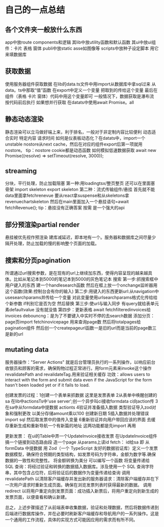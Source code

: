 # 自己的一点总结

## 各个文件夹一般放什么东西

app中放route components和逻辑
  其lib中放utility函数和默认函数
  其ui中放ui组件：卡片 表格 窗体
publi中放static asse如图像等
scripts中放种子设定脚本 用它来填数据库

## 获取数据

使用服务器组件获取数据  在lib的data.ts文件中用import从数据库中拿sql过来
从data。ts中那取“值”函数 在export中定义一个变量 把取到的传给这个变量
最后在组件（表格 卡片 窗体）代码中用这个变量即可
一般情况下，数据获取是瀑布流 按代码前后执行
如果想并行获取 在datats中使用await Promise。all

## 静态动态渲染

静态渲染可以立马做好端上来，利于排名，一般对于非定制内容比较便利
动态适合实时 特定内容 请求时间
如何是仪表板动态化？在datats中，import一个unstable nostore从next cache，然后在对应的组件export后第一项就用nostore。 tip：nostore cookie都是动态函数
如何模拟低速数据获取  await new Promise((resolve) => setTimeout(resolve, 3000));

## streaming

分块，平行处理，防止加载阻塞
第一种:用loadingtsx/整页整页 还可以在里面塞骨架 import skeleton export skeleton
第二种：流式传输组件/悬挂   首先就不能data里面拿fetchrenevue 要从react拿suspense和从skeletons拿revenuechartskeleton  然后在main里面加入一个悬挂语句=await fetchRevenue();   tip：悬挂没有正确答案 按需  是一个强大的api

## 部分预渲染partial render

悬挂被优先视作预渲染
建库减延迟，即本地有一个。服务器和数据库之间尽量少
隔开处理，防止加载的慢的影响整个页面的加载。

## 搜索和分页pagination

所谓通过url搜索参数，是在现有的url上继续加东西，使得内容呈现的越来越具体。比如从笔记本到5000的笔记本到5000的灰色笔记本
搜索 第一步:抓搜索框中用户键入的东西 建一个handlesearch函数 然后在框上放一个onchange监听器用这个函数(效果:控制台会有你的输入)
     第二步:用键入的东西更新url:从navigation中usesearchparams并传给一个变量 对此变量使用urlsearchparams格式化传给给个新参数 if判别它是否为空  然后替换
     第三步:使url与输入同步 有query就给表单元素defaultvalue 没有就没值
     第四步：更新表格 await fetchfilteredinvoices给invoices
debouncng：是为了不要键入中实时不停的去search数据
添加分页：page页import fetchinovicepage 用来查询page数   然后将totalpages给pagination组件 然后创一个createpageurl函数一是旧的url而是当前的page数三是新的url

## mutating data

服务器操作："Server Actions" 就是后台管理员执行的一系列操作，以响应前台收银员和顾客的需求，确保购物过程正常进行。用form元素来invoke这个操作
revalidatePath and revalidateTag.用来验证相关缓存  功效：allows users to interact with the form and submit data even if the JavaScript for the form hasn't been loaded yet or if it fails to load.

创建发票的过程：1创建一个表单来抓数据  这里是发票表单
2从表单中唤醒创建的sa 在lib中actionsTs中'use server';创一个异步叫ci接收formdata ci向action传
3在sa中从formdata中提数据  actionts
4验证并准备插入数据 类型验证导入zod对象和强制更改 以美分存储amount乘以100 创建新日期
5插入数据并处理错误 import sql 然后取发票中的值传入变量
6重新验证并向用户带回应该的界面 去缓存重新生成和重新导航一个有新篇的地址 这两功能都是先import 再用

更新发票：
在ui的Table中弄一个UpdateInvoice接收发票    在UpdateInvoice组件搞一个链接到动态路由段
造一个page 从params上读id
fetch：
id给sa
即
从 formData 中提数据
用 Zod（一个 TypeScript 友好的数据验证库）定义一个发票数据模型，确保符合预期的类型结构，如发票号码为字符串，金额为数字等.确保数据的一致性和完整性。
将金额转换为美分 可以编写一个函数
将变量传递给 SQL 查询：将经过验证和转换的数据插入数据库。涉及使用一个 SQL 查询字符串，其中包含占位符，后将验证后的数据作为变量传递给查询
调用 revalidatePath 以清除客户端缓存并发出新的服务器请求：清除客户端缓存并在下一次用户请求时重新生成页面。确保在浏览发票列表时获得最新的数据。
调用 redirect 以将用户重定向到发票页面：成功插入新票后，将用户重定向到新生成的发票页面，以便查看和确认新建。

总之，上述步骤描述了从前端表单收集数据，验证和处理数据，然后将数据传递到后端进行数据库操作，并在必要时刷新客户端缓存和导航用户的一系列操作。这是一个通用的工作流程，具体的实现方式可能因应用的需求而有所不同。
